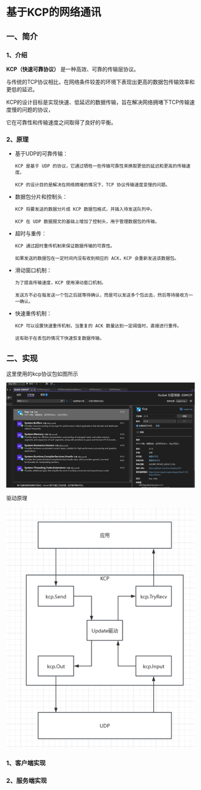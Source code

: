 ﻿基于KCP的网络通讯
===

## 一、简介
### 1、介绍
**KCP（快速可靠协议）** 是一种高效、可靠的传输层协议。

与传统的TCP协议相比，在网络条件较差的环境下表现出更高的数据包传输效率和更低的延迟。

KCP的设计目标是实现快速、低延迟的数据传输，旨在解决网络拥堵下TCP传输速度慢的问题的协议，

它在可靠性和传输速度之间取得了良好的平衡。

### 2、原理
* 基于UDP的可靠传输：

      KCP 是基于 UDP 的协议，它通过牺牲一些传输可靠性来换取更低的延迟和更高的传输速度。

      KCP 的设计目的是解决在网络拥堵的情况下，TCP 协议传输速度变慢的问题。

* 数据包分片和控制头：

      KCP 将要发送的数据分片成 KCP 数据包格式，并插入待发送队列中。

      KCP 在 UDP 数据报文的基础上增加了控制头，用于管理数据包的传输。

* 超时与重传：

      KCP 通过超时重传机制来保证数据传输的可靠性。

      如果发送的数据包在一定时间内没有收到相应的 ACK，KCP 会重新发送该数据包。

* 滑动窗口机制：

      为了提高传输速度，KCP 使用滑动窗口机制。

      发送方不必在每发送一个包之后就等待确认，而是可以发送多个包出去，然后等待接收方一一确认。

* 快速重传机制：

      KCP 可以设置快速重传机制，当重复的 ACK 数量达到一定阈值时，直接进行重传。

      这有助于在丢包的情况下快速恢复数据传输。


## 二、实现
这里使用的kcp协议包如图所示

![协议包](./res/pic_01.png)

驱动原理

![驱动原理](./res/pic_02.png)

### 1、客户端实现
### 2、服务端实现
